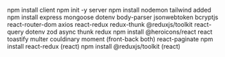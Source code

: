 npm install client
npm init -y server
npm install nodemon
tailwind added
npm install express mongoose dotenv body-parser jsonwebtoken bcryptjs
react-router-dom axios react-redux redux-thunk @reduxjs/toolkit react-query 
dotenv
zod
async thunk redux
npm install @heroicons/react
react toastify
multer 
couldinary
moment (front-back both)
react-paginate
npm install react-redux (react)
 npm install @reduxjs/toolkit (react)